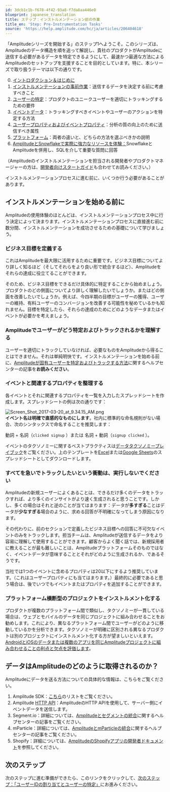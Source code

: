 ```yaml
---
id: 3dcb1c1b-f678-4f42-93a8-f7da8aa446e0
blueprint: japanese_translation
title: ステップ：インストルメンテーション前の作業
title_en: 'Step: Pre-Instrumentation Tasks'
source: 'https://help.amplitude.com/hc/ja/articles/206404618'
---
```

「Amplitudeシリーズを開始する」のステップ1へようこそ。このシリーズは、Amplitudeのデータ構造を順を追って解説し、貴社のプロダクトがAmplitudeに送信する必要があるデータを特定できるようにして、最速かつ最適な方法によるAmplitudeのセットアップを支援することを目的としています。特に、本シリーズで取り扱うテーマは以下の通りです。

0. [イントロダクション＆はじめに](https://help.amplitude.com/hc/en-us/articles/207108137-Introduction-Getting-Started)
1. [インストルメンテーションの事前作業](/docs/get-started/instrumentation-prework)：送信するデータを決定する前に考慮すべきこと
2. [ユーザーの特定](/docs/get-started/identify-users)：プロダクトのユニークユーザーを適切にトラッキングするための要件
3. [イベントデータ](https://help.amplitude.com/hc/en-us/articles/206404698)：トラッキングすべきイベントやユーザーのアクションを特定する方法
4. [ユーザープロパティおよびイベントプロパティ](https://help.amplitude.com/hc/en-us/articles/207108327)：分析の質の向上のために送信すべき属性
5. [プラットフォーム](/docs/get-started/cross-platform-vs-separate-platform)：両者の違いと、どちらの方法を選ぶべきかの説明
6. [AmplitudeとSnowflakeで実際に強力なリソースを体験：](https://help.amplitude.com/hc/en-us/articles/206404718)SnowflakeとAmplitudeを併用し、SQLを介して重要な質問に回答

（Amplitudeのインストルメンテーションを担当される開発者やプロダクトマネージャーの方は、[開発者向けスタートガイド](https://help.amplitude.com/hc/en-us/articles/115000959052-For-Developers-Getting-Started)も合わせてお読みください。）

インストルメンテーションプロセスに進む前に、いくつか行う必要があることがあります。

## インストルメンテーションを始める前に

Amplitudeの使用体験のほとんどは、インストルメンテーションプロセス中に行う決定によって決まります。インストルメンテーションプロセスに直接進む前に数分間、インストルメンテーションを成功させるための基礎について学びましょう。

### ビジネス目標を定義する

これはAmplitudeを最大限に活用するために重要です。ビジネス目標についてより詳しく知るほど（そしてそれらをより良い形で統合するほど）、Amplitudeをそれらの達成に役立てることができます。

そのため、ビジネス目標をできるだけ具体的に特定することから始めましょう。プロダクトのどの側面についてより詳しく理解したいでしょうか。またはどの側面を改善したいでしょうか。例えば、今四半期の目標がユーザーの獲得、ユーザーの維持、有料ユーザーのコンバージョンを改善する可能性を秘めているかも知れません。目標を特定したら、それらの達成のためにどのようなデータまたはイベントが必要かを考えましょう。

### Amplitudeでユーザーがどう特定およびトラックされるかを理解する

ユーザーを適切にトラックしていなければ、必要なものをAmplitudeから得ることはできません。それは単純明快です。インストルメンテーションを始める前に、[Amplitudeが固有ユーザーを特定およびトラックする方法](/docs/data/sources/instrument-track-unique-users)に関するヘルプセンターの記事を**お読みください**。

### イベントと関連するプロパティを整理する

各イベントとそれに関連するプロパティを一覧を入力したスプレッドシートを作成します。スプレッドシートの例は次の通りです：  
  
![Screen_Shot_2017-03-20_at_9.34.15_AM.png](/docs/output/img/jp/screen-shot-2017-03-20-at-9-34-15-am-png.png)  
 **イベント名は明確で直感的なものにします**。社内に標準的な命名規則がない場合、次のシンタックスで命名することを推奨します：  
  
動詞 + 名詞（`clicked signup` ）または 名詞 + 動詞（`signup clicked` ）。  
  
イベントのタクソノミーに関するベストプラクティスは[データタクソノミープレイブック](/docs/data/data-planning-playbook)をご覧ください。上のテンプレートを[Excel](https://drive.google.com/file/d/1dIiJrLJXdVNBh6VQ4bcII0THNyEkaooO/view)または[Google Sheets](https://docs.google.com/spreadsheets/d/1-6rXRomzq05YDQ9A6QG9A2i-jez72amPw-Johhd-heQ/view)のスプレッドシートとしてダウンロードします。  

### すべてを急いでトラックしたいという衝動は、実行しないでください

Amplitudeの新規ユーザーによくあることは、できるだけ多くのデータをトラックすれば、より多くのインサイトがより速く生成されると思うことです。しかし、多くの場合はそれと逆のことが当てはまります：データが**多すぎる**ことはデータが**少なすぎる**場合のように、求める回答が不明確になってしまう原因になります。  
  
その代わりに、前のセクションで定義したビジネス目標への回答に不可欠なイベントのみをトラックします。担当チームは、Amplitudeが送信するデータをより容易に理解して使用することができます。顧客からよく聞く話では、新規採用者に教えることが最も難しいことは、Amplitudeプラットフォームそのものではなく、イベントデータが意味することとそれがどのように生成されるか、であるそうです。  
  
当社では1つのイベントに含めるプロパティは20以下にするよう推奨しています。（これはユーザープロパティにも当てはまります。）最終的に必要であると思う場合は、後でいつでもイベントまたはプロパティを追加することができます。

### プラットフォーム横断型のプロジェクトをインストルメント化する

プロダクトが複数のプラットフォーム間で類似し、タクソノミーが一貫している場合は、ウェブとモバイルのデータを同じプロジェクトに組み合わせることをお勧めします。これにより、異なるプラットフォーム間でユーザーがどのように移動しているかを分析できます。タクソノミーが明確に区別される異なるプロダクトは別のプロジェクトにインストルメント化する方が望ましいといえます。[AndroidとiOSのデータまたは複数のアプリを同じAmplitudeプロジェクトに組み合わせることの利点と欠点を評価します](/docs/get-started/cross-platform-vs-separate-platform)。 

## データはAmplitudeのどのように取得されるのか？

Amplitudeにデータを送る方法についての具体的な情報は、こちらをご覧ください。

1. Amplitude SDK：[こちら](https://help.amplitude.com/hc/en-us/articles/205406607-SDKs)のリストをご覧ください。
2. Amplitude [HTTP API](https://help.amplitude.com/hc/articles/204771828)：AmplitudeのHTTP APIを使用して、サーバー側にイベントデータを送信します。
3. Segment.io：詳細については、[Amplitudeとセグメントの統合](https://help.amplitude.com/hc/en-us/articles/217934128-Segment-Amplitude-Integration)に関するヘルプセンターの記事をご覧ください。
4. mParticle：詳細については、[AmplitudeとmParticleの統合](https://help.amplitude.com/hc/en-us/articles/235242107-mParticle-Amplitude-Integration)に関するヘルプセンターの記事をご覧ください。
5. Shopify：詳細については、[AmplitudeのShopifyアプリの開発者ドキュメント](https://developers.amplitude.com/docs/shopify-plugin)を参照してください。

## 次のステップ

次のステップに進む準備ができたら、このリンクをクリックして、[次のステップ：「ユーザーIDの割り当てとユーザーの特定」](/docs/get-started/identify-users)にお進みください。
